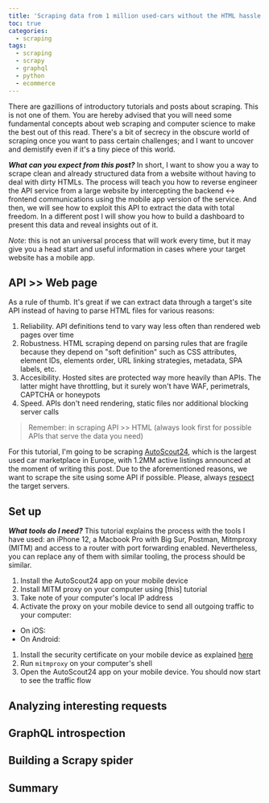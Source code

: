 ```yaml
---
title: 'Scraping data from 1 million used-cars without the HTML hassle'
toc: true
categories:
  - scraping
tags:
  - scraping
  - scrapy
  - graphql
  - python
  - ecommerce
---
```



There are gazillions of introductory tutorials and posts about scraping. This is not one of them. You are hereby advised that you will need some fundamental concepts about web scraping and computer science to make the best out of this read. There's a bit of secrecy in the obscure world of scraping once you want to pass certain challenges; and I want to uncover and demistify even if it's a tiny piece of this world.
 
**_What can you expect from this post?_** In short, I want to show you a way to scrape clean and already structured data from a website without having to deal with dirty HTMLs. The process will teach you how to reverse engineer the API service from a large website by intercepting the backend <-> frontend communications using the mobile app version of the service. And then, we will see how to exploit this API to extract the data with total freedom. In a different post I will show you how to build a dashboard to present this data and reveal insights out of it.  

_Note_: this is not an universal process that will work every time, but it may give you a head start and useful information in cases where your target website has a mobile app.

## API >> Web page
As a rule of thumb. It's great if we can extract data through a target's site API instead of having to parse HTML files for various reasons:
1. Reliability. API definitions tend to vary way less often than rendered web pages over time
2. Robustness. HTML scraping depend on parsing rules that are fragile because they depend on "soft definition" such as CSS attributes, element IDs, elements order, URL linking strategies, metadata, SPA labels, etc.
3. Accesibility. Hosted sites are protected way more heavily than APIs. The latter might have throttling, but it surely won't have WAF, perimetrals, CAPTCHA or honeypots
4. Speed. APIs don't need rendering, static files nor additional blocking server calls

> Remember: in scraping API >> HTML (always look first for possible APIs that serve the data you need)

For this tutorial, I'm going to be scraping [AutoScout24](https://www.autoscout24.com/), which is the largest used car marketplace in Europe, with 1.2MM active listings announced at the moment of writing this post. Due to the aforementioned reasons, we want to scrape the site using some API if possible. Please, always [respect](https://towardsdatascience.com/ethics-in-web-scraping-b96b18136f01) the target servers.  


## Set up

**_What tools do I need?_** This tutorial explains the process with the tools I have used: an iPhone 12, a Macbook Pro with Big Sur, Postman, Mitmproxy (MITM) and access to a router with port forwarding enabled. Nevertheless, you can replace any of them with similar tooling, the process should be similar.

1. Install the AutoScout24 app on your mobile device
1. Install MITM proxy on your computer using [this] tutorial
1. Take note of your computer's local IP address
1. Activate the proxy on your mobile device to send all outgoing traffic to your computer:
- On iOS:
- On Android:
1. Install the security certificate on your mobile device as explained [here](https://docs.mitmproxy.org/stable/concepts-certificates/)
1. Run `mitmproxy` on your computer's shell
1. Open the AutoScout24 app on your mobile device. You should now start to see the traffic flow


## Analyzing interesting requests


## GraphQL introspection


## Building a Scrapy spider


## Summary